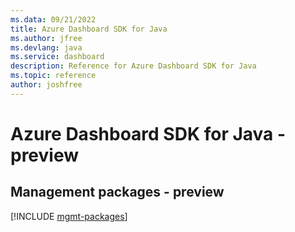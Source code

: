 ```yaml
---
ms.data: 09/21/2022
title: Azure Dashboard SDK for Java
ms.author: jfree
ms.devlang: java
ms.service: dashboard
description: Reference for Azure Dashboard SDK for Java
ms.topic: reference
author: joshfree
---
```

# Azure Dashboard SDK for Java - preview

## Management packages - preview
[!INCLUDE [mgmt-packages](dashboard-mgmt-index.md)]